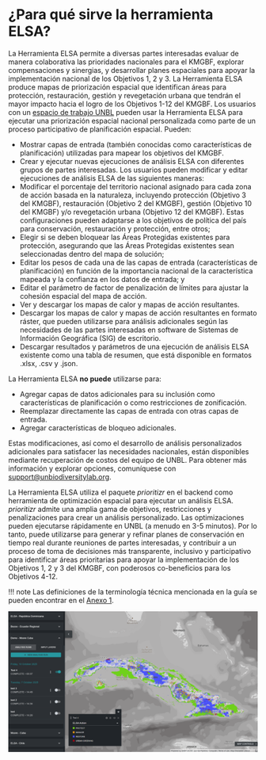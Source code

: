 # ¿Para qué sirve la herramienta ELSA?

La Herramienta ELSA permite a diversas partes interesadas evaluar de manera colaborativa las prioridades nacionales para el KMGBF, explorar compensaciones y sinergias, y desarrollar planes espaciales para apoyar la implementación nacional de los Objetivos 1, 2 y 3. La Herramienta ELSA produce mapas de priorización espacial que identifican áreas para protección, restauración, gestión y revegetación urbana que tendrán el mayor impacto hacia el logro de los Objetivos 1-12 del KMGBF. Los usuarios con un [espacio de trabajo UNBL](https://unbiodiversitylab.org/en/unbl-workspaces/) pueden usar la Herramienta ELSA para ejecutar una priorización espacial nacional personalizada como parte de un proceso participativo de planificación espacial. Pueden:

  - Mostrar capas de entrada (también conocidas como características de planificación) utilizadas para mapear los objetivos del KMGBF.
  - Crear y ejecutar nuevas ejecuciones de análisis ELSA con diferentes grupos de partes interesadas. Los usuarios pueden modificar y editar ejecuciones de análisis ELSA de las siguientes maneras:
  - Modificar el porcentaje del territorio nacional asignado para cada zona de acción basada en la naturaleza, incluyendo protección (Objetivo 3 del KMGBF), restauración (Objetivo 2 del KMGBF), gestión (Objetivo 10 del KMGBF) y/o revegetación urbana (Objetivo 12 del KMGBF). Estas configuraciones pueden adaptarse a los objetivos de política del país para conservación, restauración y protección, entre otros;
  - Elegir si se deben bloquear las Áreas Protegidas existentes para protección, asegurando que las Áreas Protegidas existentes sean seleccionadas dentro del mapa de solución;
  - Editar los pesos de cada una de las capas de entrada (características de planificación) en función de la importancia nacional de la característica mapeada y la confianza en los datos de entrada; y
  - Editar el parámetro de factor de penalización de límites para ajustar la cohesión espacial del mapa de acción.
  - Ver y descargar los mapas de calor y mapas de acción resultantes.
  - Descargar los mapas de calor y mapas de acción resultantes en formato ráster, que pueden utilizarse para análisis adicionales según las necesidades de las partes interesadas en software de Sistemas de Información Geográfica (SIG) de escritorio.
  - Descargar resultados y parámetros de una ejecución de análisis ELSA existente como una tabla de resumen, que está disponible en formatos .xlsx, .csv y .json.

La Herramienta ELSA **no puede** utilizarse para:

  - Agregar capas de datos adicionales para su inclusión como características de planificación o como restricciones de zonificación.
  - Reemplazar directamente las capas de entrada con otras capas de entrada.
  - Agregar características de bloqueo adicionales.

Estas modificaciones, así como el desarrollo de análisis personalizados adicionales para satisfacer las necesidades nacionales, están disponibles mediante recuperación de costos del equipo de UNBL. Para obtener más información y explorar opciones, comuníquese con support@unbiodiversitylab.org.

La Herramienta ELSA utiliza el paquete *prioritizr* en el backend como herramienta de optimización espacial para ejecutar un análisis ELSA. *prioritizr* admite una amplia gama de objetivos, restricciones y penalizaciones para crear un análisis personalizado. Las optimizaciones pueden ejecutarse rápidamente en UNBL (a menudo en 3-5 minutos). Por lo tanto, puede utilizarse para generar y refinar planes de conservación en tiempo real durante reuniones de partes interesadas, y contribuir a un proceso de toma de decisiones más transparente, inclusivo y participativo para identificar áreas prioritarias para apoyar la implementación de los Objetivos 1, 2 y 3 del KMGBF, con poderosos co-beneficios para los Objetivos 4-12.

!!! note
    Las definiciones de la terminología técnica mencionada en la guía se pueden encontrar en el [Anexo 1](12_annex1.md).

![Interfaz inicial de la Herramienta ELSA en UNBL](images/image001.png)
